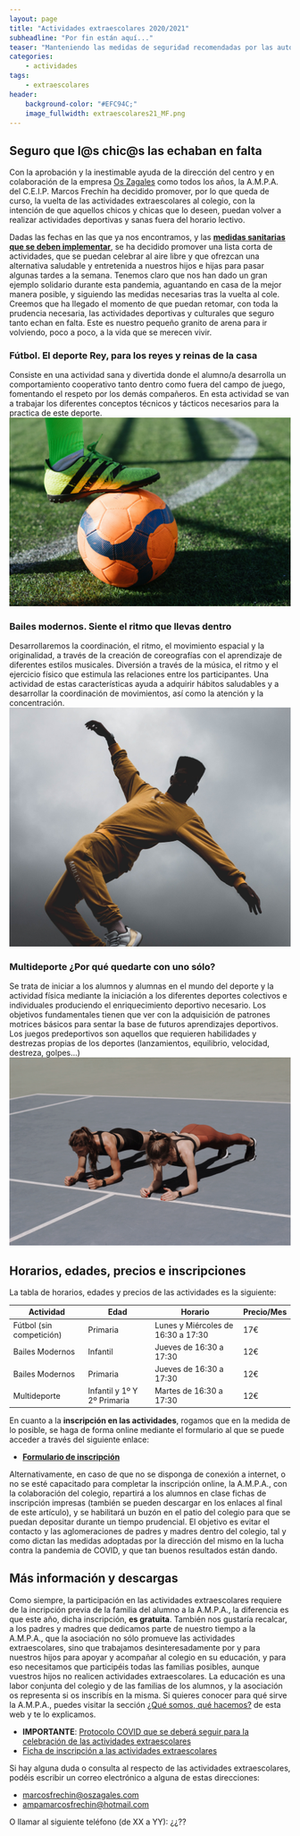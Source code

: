 ```yaml
---
layout: page
title: "Actividades extraescolares 2020/2021"
subheadline: "Por fin están aquí..."
teaser: "Manteniendo las medidas de seguridad recomendadas por las autoridades sanitarias"
categories:
    - actividades
tags:
    - extraescolares
header:
    background-color: "#EFC94C;"
    image_fullwidth: extraescolares21_MF.png
---
```

<!--more-->

## Seguro que l@s chic@s las echaban en falta

Con la aprobación y la inestimable ayuda de la dirección del centro y en colaboración de la empresa <a href="https://oszagales.com/" target="_blank">Os Zagales</a> como todos los años, la A.M.P.A. del C.E.I.P. Marcos Frechín ha decidido promover, por lo que queda de curso, la vuelta de las actividades extraescolares al colegio, con la intención de que aquellos chicos y chicas que lo deseen, puedan volver a realizar actividades deportivas y sanas fuera del horario lectivo.

Dadas las fechas en las que ya nos encontramos, y las **<a href="/docs/COVIDFREE.pdf" target="_blank"> medidas sanitarias que se deben implementar</a>**, se ha decidido promover una lista corta de actividades, que se puedan celebrar al aire libre y que ofrezcan una alternativa saludable y entretenida a nuestros hijos e hijas para pasar algunas tardes a la semana. Tenemos claro que nos han dado un gran ejemplo solidario durante esta pandemia, aguantando en casa de la mejor manera posible, y siguiendo las medidas necesarias tras la vuelta al cole. Creemos que ha llegado el momento de que puedan retomar, con toda la prudencia necesaria, las actividades deportivas y culturales que seguro tanto echan en falta. Este es nuestro pequeño granito de arena para ir volviendo, poco a poco, a la vida que se merecen vivir.

### **Fútbol**. El deporte Rey, para los reyes y reinas de la casa

Consiste en una actividad sana y divertida donde el alumno/a desarrolla un comportamiento cooperativo tanto dentro como fuera del campo de juego, fomentando el respeto por los demás compañeros. En esta actividad se van a trabajar los diferentes conceptos técnicos y tácticos necesarios para la practica de este deporte.
![Fútbol](/images/futbol.jpg "Fútbol")

### **Bailes modernos**. Siente el ritmo que llevas dentro

Desarrollaremos la coordinación, el ritmo, el movimiento espacial y la originalidad, a través de la creación de coreografías con el aprendizaje de diferentes estilos musicales. Diversión a través de la música, el ritmo y el ejercicio físico que estimula las relaciones entre los participantes. Una actividad de estas características ayuda a adquirir hábitos saludables y a desarrollar la coordinación de movimientos, así como la atención y la concentración.
![Bailes modernos](/images/chicobaile.jpg "Bailes modernos")

### **Multideporte** ¿Por qué quedarte con uno sólo?

Se trata de iniciar a los alumnos y alumnas en el mundo del deporte y la actividad física mediante la iniciación a los diferentes deportes colectivos e individuales produciendo el enriquecimiento deportivo necesario. Los objetivos fundamentales tienen que ver con la adquisición de patrones motrices básicos para sentar la base de futuros aprendizajes deportivos. Los juegos predeportivos son aquellos que requieren habilidades y destrezas propias de los deportes (lanzamientos, equilibrio, velocidad,  destreza, golpes…)
![Multideporte](/images/multisports.jpg "Multideporte")

## Horarios, edades, precios e inscripciones

La tabla de horarios, edades y precios de las actividades es la siguiente:

Actividad | Edad | Horario | Precio/Mes
----------|--------|---------|-------
Fútbol (sin competición) | Primaria | Lunes y Miércoles de 16:30 a 17:30 | 17€
Bailes Modernos | Infantil | Jueves de 16:30 a 17:30 | 12€
Bailes Modernos | Primaria | Jueves de 16:30 a 17:30 | 12€
Multideporte | Infantil y 1º Y 2º Primaria | Martes de 16:30 a 17:30 | 12€

En cuanto a la **inscripción en las actividades**, rogamos que en la medida de lo posible, se haga de forma online mediante el formulario al que se puede acceder a través del siguiente enlace:

- **<a href="https://forms.gle/dDaXVXkTgDt3wMpy9" target="_blank">Formulario de inscripción</a>**

Alternativamente, en caso de que no se disponga de conexión a internet, o no se esté capacitado para completar la inscripción online, la A.M.P.A., con la colaboración del colegio, repartirá a los alumnos en clase fichas de inscripción impresas (también se pueden descargar en los enlaces al final de este artículo), y se habilitará un buzón en el patio del colegio para que se puedan depositar durante un tiempo prudencial. El objetivo es evitar el contacto y las aglomeraciones de padres y madres dentro del colegio, tal y como dictan las medidas adoptadas por la dirección del mismo en la lucha contra la pandemia de COVID, y que tan buenos resultados están dando.

## Más información y descargas

Como siempre, la participación en las actividades extraescolares requiere de la incripción previa de la familia del alumno a la A.M.P.A., la diferencia es que este año, dicha inscripción, **es gratuita**. También nos gustaría recalcar, a los padres y madres que dedicamos parte de nuestro tiempo a la A.M.P.A., que la asociación no sólo promueve las actividades extraescolares, sino que trabajamos desinteresadamente por y para nuestros hijos para apoyar y acompañar al colegio en su educación, y para eso necesitamos que participéis todas las familias posibles, aunque vuestros hijos no realicen actividades extraescolares. La educación es una labor conjunta del colegio y de las familias de los alumnos, y la asociación os representa si os inscribís en la misma. Si quieres conocer para qué sirve la A.M.P.A., puedes visitar la sección [¿Qué somos, qué hacemos?](/aboutus/) de esta web y te lo explicamos.

- **IMPORTANTE**: <a href="/docs/COVIDFREE.pdf" target="_blank">Protocolo COVID que se deberá seguir para la celebración de las actividades extraescolares</a>
- <a href="/docs/Inscrip2021.pdf" target="_blank">Ficha de inscripción a las actividades extraescolares</a>

Si hay alguna duda o consulta al respecto de las actividades extraescolares, podéis escribir un correo electrónico a alguna de estas direcciones:

- <a href="mailto:marcosfrechin@oszagales.com">marcosfrechin@oszagales.com</a>
- <a href="mailto:ampamarcosfrechin@hotmail.com">ampamarcosfrechin@hotmail.com</a>

O llamar al siguiente teléfono (de XX a YY): ¿¿??
